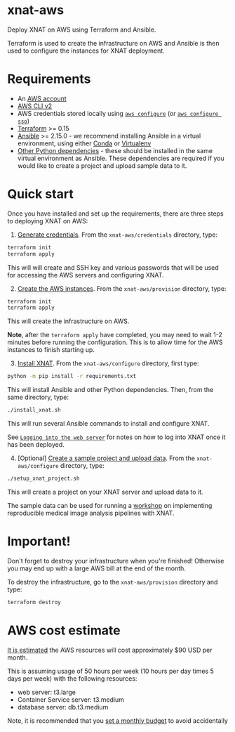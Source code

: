 # xnat-aws
Deploy XNAT on AWS using Terraform and Ansible.

Terraform is used to create the infrastructure on AWS and Ansible is then used to configure the instances for XNAT deployment.

# Requirements

- An [AWS account](https://portal.aws.amazon.com/billing/signup?refid=em_127222&redirect_url=https%3A%2F%2Faws.amazon.com%2Fregistration-confirmation#/start/email)
- [AWS CLI v2](https://docs.aws.amazon.com/cli/latest/userguide/getting-started-install.html)
- AWS credentials stored locally using [`aws configure`](https://docs.aws.amazon.com/cli/latest/userguide/cli-configure-files.html#:~:text=settings%20using%20commands.-,aws%20configure,-Run%20this%20command) (or [`aws configure sso`](https://docs.aws.amazon.com/cli/latest/userguide/sso-configure-profile-token.html))
- [Terraform](https://developer.hashicorp.com/terraform/tutorials/aws-get-started/install-cli) >= 0.15
- [Ansible](https://docs.ansible.com/ansible/latest/installation_guide/intro_installation.html#installing-and-upgrading-ansible) >= 2.15.0 - we recommend installing Ansible in a virtual environment, using either [Conda](https://docs.conda.io/en/latest/miniconda.html) or [Virtualenv](https://virtualenv.pypa.io/en/latest/)
- [Other Python dependencies](configure/README.md#install-python-dependencies) - these should be installed in the same virtual environment as Ansible. These dependencies are required if you would like to create a project and upload sample data to it.

# Quick start

Once you have installed and set up the requirements, there are three steps to deploying XNAT on AWS:

1. [Generate credentials](credentials/README.md). From the `xnat-aws/credentials` directory, type:

```bash
terraform init
terraform apply
```

This will will create and SSH key and various passwords that will be used for accessing the AWS servers and configuring XNAT.

2. [Create the AWS instances](provision/README.md). From the `xnat-aws/provision` directory, type:

```bash
terraform init
terraform apply
```

This will create the infrastructure on AWS.

**Note**, after the `terraform apply` have completed, you may need to wait 1-2 minutes before running the configuration. This is to allow time for the AWS instances to finish starting up.

3. [Install XNAT](configure/README.md). From the `xnat-aws/configure` directory,  first type:

```bash
python -m pip install -r requirements.txt
```

This will install Ansible and other Python dependencies. Then, from the same directory, type:


```bash
./install_xnat.sh
```

This will run several Ansible commands to install and configure XNAT.

See [`Logging into the web server`](configure/README.md#logging-in-to-the-web-server) for notes on how to log into XNAT once it has been deployed.

4. \[Optional\] [Create a sample project and upload data](configure/README.md#create-a-sample-project-and-upload-data). From the `xnat-aws/configure` directory, type:

```bash
./setup_xnat_project.sh
```

This will create a project on your XNAT server and upload data to it.

The sample data can be used for running a [workshop](https://healthbioscienceideas.github.io/MedICSS-Project-Repro-Pipelines/) on implementing reproducible medical image analysis pipelines with XNAT.

# Important!

Don't forget to destroy your infrastructure when you're finished! Otherwise you may end up with a large AWS bill at the end of the month.

To destroy the infrastructure, go to the `xnat-aws/provision` directory and type:

```bash
terraform destroy
```

# AWS cost estimate

[It is estimated](provision/aws-cost-estimate.pdf) the AWS resources will cost approximately $90 USD per month.

This is assuming usage of 50 hours per week (10 hours per day times 5 days per week) with the following resources:
  - web server: t3.large
  - Container Service server: t3.medium
  - database server: db.t3.medium

Note, it is recommended that you [set a monthly budget](https://aws.amazon.com/aws-cost-management/aws-budgets/) to avoid accidentally
